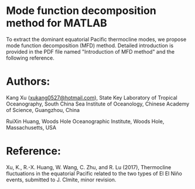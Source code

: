 # Mode function decomposition method for MATLAB

To extract the dominant equatorial Pacific thermocline modes, we propose mode function decomposition (MFD) method. Detailed introduction is provided in the PDF file named "Introduction of MFD method" and the following reference.

# Authors:  
Kang Xu (xukang0527@hotmail.com),
State Key Laboratory of Tropical Oceanography, South China Sea Institute of Oceanology, Chinese Academy of Science, Guangzhou, China

RuiXin Huang,
Woods Hole Oceanographic Institute, Woods Hole, Massachusetts, USA

# Reference: 
Xu, K., R.-X. Huang, W. Wang, C. Zhu, and R. Lu (2017), Thermocline fluctuations in the equatorial Pacific related to the two types of El El Niño events, submitted to J. Clmite, minor revision.

